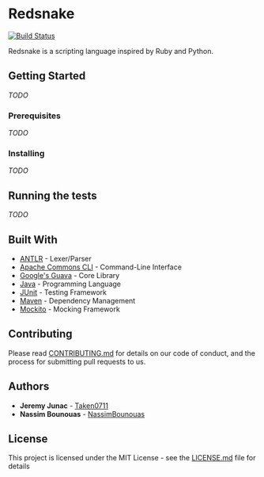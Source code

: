 # Redsnake

[![Build Status](https://travis-ci.org/Taken0711/redsnake.svg?branch=devel)](https://travis-ci.org/Taken0711/redsnake)

Redsnake is a scripting language inspired by Ruby and Python.

## Getting Started

*TODO*

### Prerequisites

*TODO*

### Installing

*TODO*

## Running the tests

*TODO*

## Built With

 * [ANTLR](https://www.antlr.org/) - Lexer/Parser
 * [Apache Commons CLI](https://commons.apache.org/proper/commons-cli/) - Command-Line Interface
 * [Google's Guava](https://github.com/google/guava/wiki) - Core Library
 * [Java](https://www.java.com/) - Programming Language
 * [JUnit](https://junit.org/) - Testing Framework
 * [Maven](https://maven.apache.org/) - Dependency Management
 * [Mockito](http://site.mockito.org/) - Mocking Framework

## Contributing

Please read [CONTRIBUTING.md](CONTRIBUTING.md) for details on our code of conduct, and the process for submitting pull requests to us.

## Authors

 * **Jeremy Junac** - [Taken0711](https://github.com/Taken0711)
 * **Nassim Bounouas** - [NassimBounouas](https://github.com/NassimBounouas)

## License

This project is licensed under the MIT License - see the [LICENSE.md](LICENSE.md) file for details
